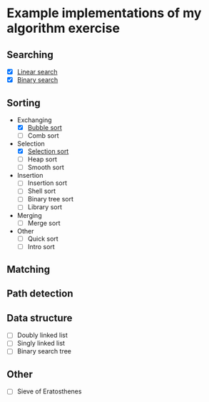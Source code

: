 # Example implementations of my algorithm exercise

## Searching

- [x] [Linear search](src/searching/linear-search.ts)
- [x] [Binary search](src/searching/binary-search.ts)

## Sorting

- Exchanging
    - [x] [Bubble sort](src/sorting/bubble-sort.ts)
    - [ ] Comb sort
- Selection
    - [x] [Selection sort](src/sorting/selection-sort.ts)
    - [ ] Heap sort
    - [ ] Smooth sort
- Insertion
    - [ ] Insertion sort
    - [ ] Shell sort
    - [ ] Binary tree sort
    - [ ] Library sort
- Merging
    - [ ] Merge sort
- Other
    - [ ] Quick sort
    - [ ] Intro sort

## Matching

## Path detection

## Data structure

- [ ] Doubly linked list
- [ ] Singly linked list
- [ ] Binary search tree

## Other

- [ ] Sieve of Eratosthenes